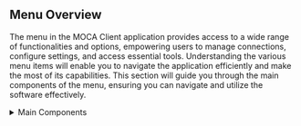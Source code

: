 ## Menu Overview

The menu in the MOCA Client application provides access to a wide range of functionalities and options, empowering users to manage connections, configure settings, and access essential tools. Understanding the various menu items will enable you to navigate the application efficiently and make the most of its capabilities. This section will guide you through the main components of the menu, ensuring you can navigate and utilize the software effectively.

<details>

<summary> Main Components </summary>

1. [File](./file.md)
2. [Edit](./edit.md)
3. [Tools](./tools.md)
4. [MTF](./mtf.md)
5. [Data](../docs/data.md)
6. Display
7. Options
8. Source Code
9. Moca Log
10. Scripts
11. Smart Connect
12. Addons
13. Help

</details>